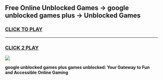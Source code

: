 
## Free Online Unblocked Games → google unblocked games plus → Unblocked Games
<h3>
<a href="https://premium.freeplayer.one?title=google_unblocked_games_plus&ref=21F">CLICK TO PLAY</a></h3>
<hr>

<h3>
<a href="https://premium.freeplayer.one?title=google_unblocked_games_plus&ref=21F">CLICK 2 PLAY</a>
  
</h3>

<a href="https://premium.freeplayer.one?title=google_unblocked_games_plus&ref=21F/"><img src="https://clearcache.store/games.png"></a>


**google unblocked games plus games unblocked: Your Gateway to Fun and Accessible Online Gaming**
